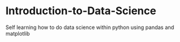 # Introduction-to-Data-Science
Self learning how to do data science within python using pandas and matplotlib
